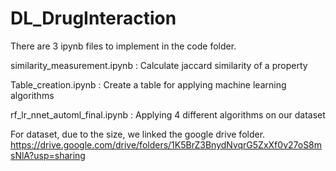 # DL_DrugInteraction

There are 3 ipynb files to implement in the code folder.

similarity_measurement.ipynb : Calculate jaccard similarity of a property

Table_creation.ipynb : Create a table for applying machine learning algorithms

rf_lr_nnet_automl_final.ipynb : Applying 4 different algorithms on our dataset

For dataset, due to the size, we linked the google drive folder. https://drive.google.com/drive/folders/1K5BrZ3BnydNvqrG5ZxXf0v27oS8msNlA?usp=sharing
